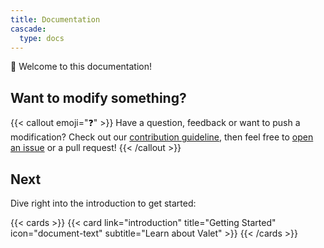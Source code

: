 ```yaml
---
title: Documentation
cascade:
  type: docs
---
```


👋 Welcome to this documentation!

## Want to modify something?

{{< callout emoji="❓" >}}
  Have a question, feedback or want to push a modification? Check out our [contribution guideline](https://github.com/jcaillon/valet/blob/main/CONTRIBUTING.md), then feel free to [open an issue](https://github.com/jcaillon/valet) or a pull request!
{{< /callout >}}

## Next

Dive right into the introduction to get started:

{{< cards >}}
  {{< card link="introduction" title="Getting Started" icon="document-text" subtitle="Learn about Valet" >}}
{{< /cards >}}

